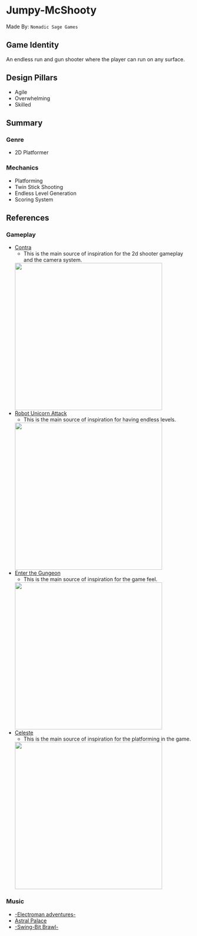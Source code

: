 # Jumpy-McShooty
Made By: `Nomadic Sage Games`

## Game Identity
An endless run and gun shooter where the player can run on any surface.

## Design Pillars

- Agile
- Overwhelming
- Skilled

## Summary

### Genre

- 2D Platformer

### Mechanics

- Platforming
- Twin Stick Shooting
- Endless Level Generation
- Scoring System

## References

### Gameplay

- [Contra](https://youtu.be/888vbCs9wLY?si=78Cn3z3Yx-gk-Xqa)
  - This is the main source of inspiration for the 2d shooter gameplay and the camera system.
  <img src="https://i.ytimg.com/vi/2ab7K_NU9J8/maxresdefault.jpg" width="400">  
- [Robot Unicorn Attack](https://youtu.be/-n-GvhmSMnU?si=6dP0zmERfDQyYnzF)
  - This is the main source of inspiration for having endless levels.
  <img src="https://gbhbl.com/wp-content/uploads/2017/08/IMG_4458-1024x576.png" width="400">
- [Enter the Gungeon](https://store.steampowered.com/app/311690/Enter_the_Gungeon/)
  - This is the main source of inspiration for the game feel.
  <img src="https://static.wikia.nocookie.net/enterthegungeon_gamepedia/images/f/f8/SS_1.png/revision/latest/scale-to-width-down/1200?cb=20150406205227" width="400">
- [Celeste](https://store.steampowered.com/app/504230/Celeste/)
  - This is the main source of inspiration for the platforming in the game.
  <img src="https://images.gamebanana.com/img/ss/mods/5d5ae491a3cf5.webp" width="400">

### Music

- [-Electroman adventures-](https://www.newgrounds.com/audio/listen/479319)
- [Astral Palace](https://www.newgrounds.com/audio/listen/1153085)
- [-Swing-Bit Brawl-](https://www.newgrounds.com/audio/listen/492084)
